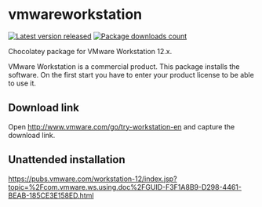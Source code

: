 # vmwareworkstation

[![Latest version released](https://img.shields.io/chocolatey/v/vmwareworkstation.svg)](https://chocolatey.org/packages/vmwareworkstation)
[![Package downloads count](https://img.shields.io/chocolatey/dt/vmwareworkstation.svg)](https://chocolatey.org/packages/vmwareworkstation)

Chocolatey package for VMware Workstation 12.x.

VMware Workstation is a commercial product. This package installs the software. On the first start you have to enter your product license to be able to use it.

## Download link

Open http://www.vmware.com/go/try-workstation-en and capture the download link.

## Unattended installation

https://pubs.vmware.com/workstation-12/index.jsp?topic=%2Fcom.vmware.ws.using.doc%2FGUID-F3F1A8B9-D298-4461-BEAB-185CE3E158ED.html
